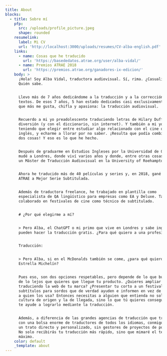 ```yaml
---
title: About
blocks:
  - title: Sobre mí
    pfp:
      src: /uploads/profile_picture.jpeg
      shape: rounded
    resumelink:
      label: Mi CV
      url: 'http://localhost:3000/uploads/resumes/CV-alba-english.pdf'
    links:
      - name: Cosas que he traducido
        url: 'https://basededatos.atrae.org/user/alba-vidal/'
      - name: Premios ATRAE 2018
        url: 'https://premios.atrae.org/ganadores-ix-edicion/'
    body: >
      ¡Hola! Soy Alba Vidal, traductora audiovisual. Sí, rima. ¿Casualidad?
      Quién sabe.


      Llevo más de 7 años dedicándome a la traducción y a la corrección de
      textos. De esos 7 años, 5 han estado dedicados casi exclusivamente a lo
      que más me gusta, chifla y apasiona: la traducción audiovisual.


      Recuerdo a mi yo preadolescente traduciendo letras de Hilary Duff por
      diversión (y con el diccionario, sin internet). Y también a mi yo de 18
      teniendo que elegir entre estudiar algo relacionado con el cine o con el
      inglés, y echarme a llorar por no saber. ¡Resulta que podía combinar las
      dos cosas! Y eso es lo que he hecho.


      Después de graduarme en Estudios Ingleses por la Universidad de Oviedo, me
      mudé a Londres, donde viví varios años y donde, entre otras cosas, cursé
      un Máster de Traducción Audiovisual en la University of Roehampton.


      Ahora he traducido más de 40 películas y series y, en 2018, gané el Premio
      ATRAE a Mejor Serie Subtitulada.


      Además de traductora freelance, he trabajado en plantilla como
      especialista de QA lingüístico para empresas como EA y Deluxe. También he
      colaborado en festivales de cine como técnico de subtitulado.


      # ¿Por qué elegirme a mí?


      > Pero Alba, el ChatGPT o mi primo que vive en Londres y sabe inglés me
      pueden hacer la traducción gratis. ¿Para qué quiero a una profesional?


      Traducción:


      > Pero Alba, si en el McDonalds también se come, ¿para qué quiero ir a un
      Estrella Michelín?


      Pues eso, son dos opciones respetables, pero depende de lo que busques y
      de lo lejos que quieres que llegue tu producto. ¿Quieres ampliar mercado
      traduciendo la web de tu marca? ¿Presentar tu corto a un festival? ¿Unos
      subtítulos para sordos que de verdad ayuden e informen en vez de frustrar
      a quien los usa? Entonces necesitas a alguien que entienda no solo la
      cultura de origen y la de llegada, sino lo que tú quieres conseguir, y que
      te ayude a lograrlo mediante la traducción.


      Además, a diferencia de las grandes agencias de traducción que trabajan
      con una bolsa enorme de traductores de todos los idiomas, conmigo tendrás
      un trato directo y personalizado, sin gestores de proyectos de por medio.
      No solo recibirás tu traducción más rápido, sino que mimaré el texto al
      máximo.
    color: default
    _template: about
---
```


